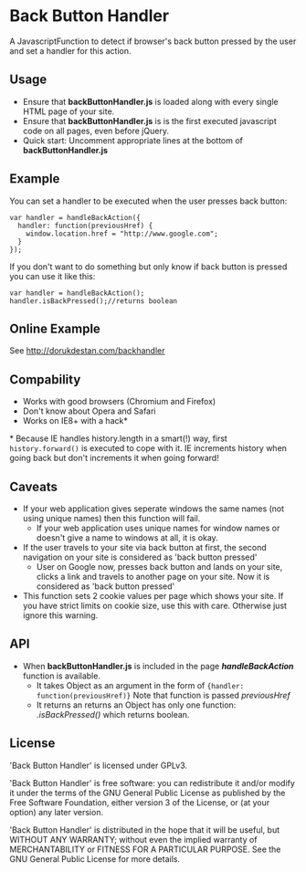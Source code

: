 Back Button Handler
===================

A JavascriptFunction to detect if browser's back button pressed by the user and set a handler for this action.

Usage
-----
* Ensure that **backButtonHandler.js** is loaded along with every single HTML page of your site.
* Ensure that **backButtonHandler.js** is is the first executed javascript code on all pages, even before jQuery.
* Quick start: Uncomment appropriate lines at the bottom of **backButtonHandler.js**

Example
-------
You can set a handler to be executed when the user presses back button:

    var handler = handleBackAction({
      handler: function(previousHref) {
        window.location.href = "http://www.google.com";
      }
    });

If you don't want to do something but only know if back button is pressed you can use it like this:

    var handler = handleBackAction();
    handler.isBackPressed();//returns boolean

Online Example
--------------
See <http://dorukdestan.com/backhandler>

Compability
-----------
* Works with good browsers (Chromium and Firefox)
* Don't know about Opera and Safari
* Works on IE8+ with a hack*

\* Because IE handles history.length in a smart(!) way, first `history.forward()` is executed to cope with it. IE increments history when going back but don't increments it when going forward!

Caveats
-------
* If your web application gives seperate windows the same names (not using unique names) then this function will fail.
  - If your web application uses unique names for window names or doesn't give a name to windows at all, it is okay.
* If the user travels to your site via back button at first, the second navigation on your site is considered as 'back button pressed'
  - User on Google now, presses back button and lands on your site, clicks a link and travels to another page on your site. Now it is considered as 'back button pressed'
* This function sets 2 cookie values per page which shows your site. If you have strict limits on cookie size, use this with care. Otherwise just ignore this warning.

API
---
* When **backButtonHandler.js** is included in the page _**handleBackAction**_ function is available.
  - It takes Object as an argument in the form of `{handler: function(previousHref)}` Note that function is passed _previousHref_
  - It returns an returns an Object has only one function: _.isBackPressed()_ which returns boolean.

License
-------
'Back Button Handler' is licensed under GPLv3.

'Back Button Handler' is free software: you can redistribute it and/or modify
it under the terms of the GNU General Public License as published by
the Free Software Foundation, either version 3 of the License, or
(at your option) any later version.

'Back Button Handler' is distributed in the hope that it will be useful,
but WITHOUT ANY WARRANTY; without even the implied warranty of
MERCHANTABILITY or FITNESS FOR A PARTICULAR PURPOSE.  See the
GNU General Public License for more details.
